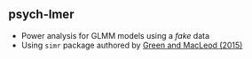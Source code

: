 ## psych-lmer
* Power analysis for GLMM models using a *fake* data
* Using `simr` package authored by [Green and MacLeod (2015)](https://doi.org/10.1111/2041-210X.12504)